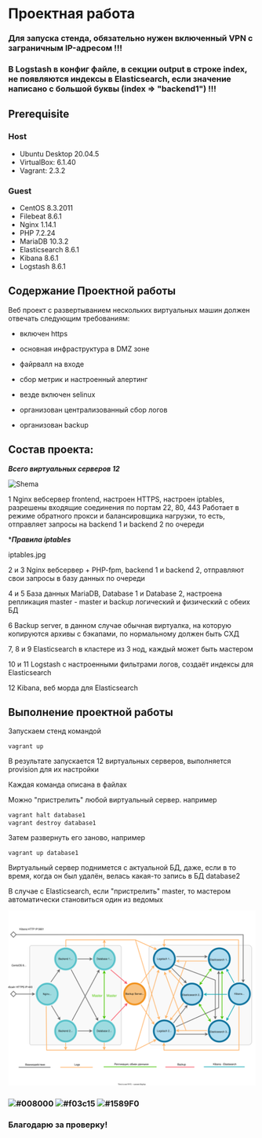 # Проектная работа

### Для запуска стенда, обязательно нужен включенный VPN с заграничным IP-адресом !!!

### В Logstash в конфиг файле, в секции output в строке index, не появляются индексы в Elasticsearch, если значение написано с большой буквы (index => "backend1") !!!

## **Prerequisite**

### Host ###
- Ubuntu Desktop 20.04.5
- VirtualBox: 6.1.40
- Vagrant: 2.3.2

### Guest ###
- CentOS 8.3.2011
- Filebeat 8.6.1
- Nginx 1.14.1
- PHP 7.2.24
- MariaDB 10.3.2
- Elasticsearch 8.6.1
- Kibana 8.6.1
- Logstash 8.6.1

## **Содержание Проектной работы**

Веб проект с развертыванием нескольких виртуальных машин должен отвечать следующим требованиям:

- включен https

- основная инфраструктура в DMZ зоне

- файрвалл на входе

- сбор метрик и настроенный алертинг

- везде включен selinux

- организован централизованный сбор логов

- организован backup

## **Состав проекта:**

***Всего виртуальных серверов 12***

![Shema](https://user-images.githubusercontent.com/91377497/222659301-c2d86c31-e8b9-4b9a-9f31-b56bcf9cb2ba.jpg)

1 Nginx вебсервер frontend, настроен HTTPS, настроен iptables, разрешены входящие соединения по портам 22, 80, 443
Работает в режиме обратного прокси и балансировщика нагрузки, то есть, отправляет запросы на backend 1 и backend 2 по очереди

****Правила iptables***

iptables.jpg

2 и 3 Nginx вебсервер + PHP-fpm, backend 1 и backend 2, отправляют свои запросы в базу данных по очереди

4 и 5 База данных MariaDB, Database 1 и Database 2, настроена репликация master - master и backup логический и физический с обеих БД

6 Backup server, в данном случае обычная виртуалка, на которую копируются архивы с бэкапами, по нормальному должен быть СХД

7, 8 и 9 Elasticsearch в кластере из 3 нод, каждый может быть мастером

10 и 11 Logstash с настроенными фильтрами логов, создаёт индексы для Elasticsearch

12 Kibana, веб морда для Elasticsearch

## **Выполнение проектной работы**

Запускаем стенд командой
```
vagrant up
```

В результате запускается 12 виртуальных серверов, выполняется provision для их настройки

Каждая команда описана в файлах

Можно "пристрелить" любой виртуальный сервер. например
```
vagrant halt database1
vagrant destroy database1
```

Затем развернуть его заново, например
```
vagrant up database1
```

Виртуальный сервер поднимется с актуальной БД, даже, если в то время, когда он был удалён, велась какая-то запись в БД database2

В случае с Elasticsearch, если "пристрелить" master, то мастером автоматически становиться один из ведомых


![Shema](https://github.com/andrey21x6/dz-otus/blob/main/project1/scrin/Shema.svg)

### ![#008000](https://placehold.co/15x15/008000/008000.png) ![#f03c15](https://placehold.co/15x15/f03c15/f03c15.png) ![#1589F0](https://placehold.co/15x15/1589F0/1589F0.png)
### Благодарю за проверку!
